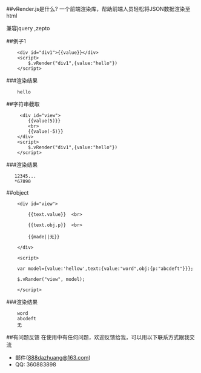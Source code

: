 
##vRender.js是什么?
一个前端渲染库，帮助前端人员轻松将JSON数据渲染至html

兼容jquery ,zepto

##例子1

```code
    <div id="div1">{{value}}</div>
    <script>
        $.vRender("div1",{value:"hello"})
    </script>
```
###渲染结果
```code
    hello  
```

##字符串截取

```code
     <div id="view">
		{{value(5)}}
        <br>
        {{value(-5)}}
	</div>
    <script>
        $.vRender("div1",{value:"hello"})
    </script>
```
###渲染结果
```code
   12345... 
   *67890   
```

##object

```code
    <div id="view">		 
    
        {{text.value}}  <br>
        
        {{text.obj.p}}  <br>
        
        {{made||无}}
        
	</div>
    
    <script>
    
    var model={value:'hellow',text:{value:"word",obj:{p:"abcdeft"}}};

    $.vRander("view", model);
    
    </script>
```
###渲染结果
```code
    word 
    abcdeft 
    无 
```

##有问题反馈
在使用中有任何问题，欢迎反馈给我，可以用以下联系方式跟我交流

* 邮件(888dazhuang@163.com)
* QQ: 360883898



